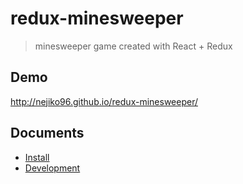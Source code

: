 # redux-minesweeper

> minesweeper game created with React + Redux

## Demo

http://nejiko96.github.io/redux-minesweeper/

## Documents

- [Install](install.md)
- [Development](development.md)
